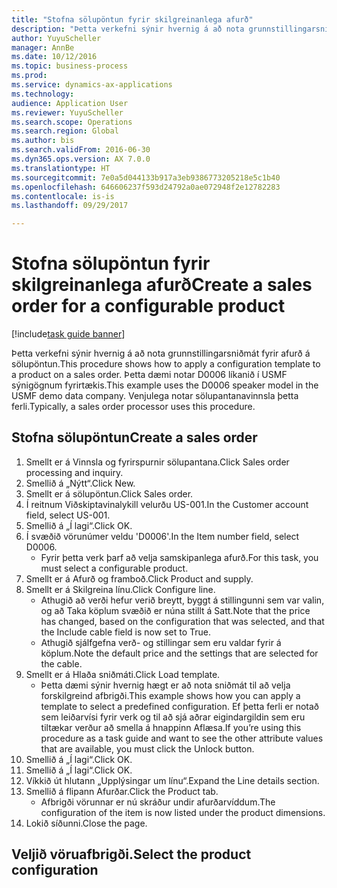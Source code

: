 ```yaml
--- 
title: "Stofna sölupöntun fyrir skilgreinanlega afurð"
description: "Þetta verkefni sýnir hvernig á að nota grunnstillingarsniðmát fyrir afurð á sölupöntun."
author: YuyuScheller
manager: AnnBe
ms.date: 10/12/2016
ms.topic: business-process
ms.prod: 
ms.service: dynamics-ax-applications
ms.technology: 
audience: Application User
ms.reviewer: YuyuScheller
ms.search.scope: Operations
ms.search.region: Global
ms.author: bis
ms.search.validFrom: 2016-06-30
ms.dyn365.ops.version: AX 7.0.0
ms.translationtype: HT
ms.sourcegitcommit: 7e0a5d044133b917a3eb9386773205218e5c1b40
ms.openlocfilehash: 646606237f593d24792a0ae072948f2e12782283
ms.contentlocale: is-is
ms.lasthandoff: 09/29/2017

---
```

# <a name="create-a-sales-order-for-a-configurable-product"></a><span data-ttu-id="23eef-103">Stofna sölupöntun fyrir skilgreinanlega afurð</span><span class="sxs-lookup"><span data-stu-id="23eef-103">Create a sales order for a configurable product</span></span>

[!include[task guide banner](../../includes/task-guide-banner.md)]

<span data-ttu-id="23eef-104">Þetta verkefni sýnir hvernig á að nota grunnstillingarsniðmát fyrir afurð á sölupöntun.</span><span class="sxs-lookup"><span data-stu-id="23eef-104">This procedure shows how to apply a configuration template to a product on a sales order.</span></span> <span data-ttu-id="23eef-105">Þetta dæmi notar D0006 líkanið í USMF sýnigögnum fyrirtækis.</span><span class="sxs-lookup"><span data-stu-id="23eef-105">This example uses the D0006 speaker model in the USMF demo data company.</span></span> <span data-ttu-id="23eef-106">Venjulega notar sölupantanavinnsla þetta ferli.</span><span class="sxs-lookup"><span data-stu-id="23eef-106">Typically, a sales order processor uses this procedure.</span></span>


## <a name="create-a-sales-order"></a><span data-ttu-id="23eef-107">Stofna sölupöntun</span><span class="sxs-lookup"><span data-stu-id="23eef-107">Create a sales order</span></span>
1. <span data-ttu-id="23eef-108">Smellt er á Vinnsla og fyrirspurnir sölupantana.</span><span class="sxs-lookup"><span data-stu-id="23eef-108">Click Sales order processing and inquiry.</span></span>
2. <span data-ttu-id="23eef-109">Smellið á „Nýtt“.</span><span class="sxs-lookup"><span data-stu-id="23eef-109">Click New.</span></span>
3. <span data-ttu-id="23eef-110">Smellt er á sölupöntun.</span><span class="sxs-lookup"><span data-stu-id="23eef-110">Click Sales order.</span></span>
4. <span data-ttu-id="23eef-111">Í reitnum Viðskiptavinalykill velurðu US-001.</span><span class="sxs-lookup"><span data-stu-id="23eef-111">In the Customer account field, select US-001.</span></span> 
5. <span data-ttu-id="23eef-112">Smellið á „Í lagi“.</span><span class="sxs-lookup"><span data-stu-id="23eef-112">Click OK.</span></span>
6. <span data-ttu-id="23eef-113">Í svæðið vörunúmer veldu 'D0006'.</span><span class="sxs-lookup"><span data-stu-id="23eef-113">In the Item number field, select D0006.</span></span>
    * <span data-ttu-id="23eef-114">Fyrir þetta verk þarf að velja samskipanlega afurð.</span><span class="sxs-lookup"><span data-stu-id="23eef-114">For this task, you must select a configurable product.</span></span>  
7. <span data-ttu-id="23eef-115">Smellt er á Afurð og framboð.</span><span class="sxs-lookup"><span data-stu-id="23eef-115">Click Product and supply.</span></span>
8. <span data-ttu-id="23eef-116">Smellt er á Skilgreina línu.</span><span class="sxs-lookup"><span data-stu-id="23eef-116">Click Configure line.</span></span>
    * <span data-ttu-id="23eef-117">Athugið að verði hefur verið breytt, byggt á stillingunni sem var valin, og að Taka köplum svæðið er núna stillt á Satt.</span><span class="sxs-lookup"><span data-stu-id="23eef-117">Note that the price has changed, based on the configuration that was selected, and that the Include cable field is now set to True.</span></span>  
    * <span data-ttu-id="23eef-118">Athugið sjálfgefna verð- og stillingar sem eru valdar fyrir á köplum.</span><span class="sxs-lookup"><span data-stu-id="23eef-118">Note the default price and the settings that are selected for the cable.</span></span>  
9. <span data-ttu-id="23eef-119">Smellt er á Hlaða sniðmáti.</span><span class="sxs-lookup"><span data-stu-id="23eef-119">Click Load template.</span></span>
    * <span data-ttu-id="23eef-120">Þetta dæmi sýnir hvernig hægt er að nota sniðmát til að velja forskilgreind afbrigði.</span><span class="sxs-lookup"><span data-stu-id="23eef-120">This example shows how you can apply a template to select a predefined configuration.</span></span> <span data-ttu-id="23eef-121">Ef þetta ferli er notað sem leiðarvísi fyrir verk og til að sjá aðrar eigindargildin sem eru tiltækar verður að smella á hnappinn Aflæsa.</span><span class="sxs-lookup"><span data-stu-id="23eef-121">If you’re using this procedure as a task guide and want to see the other attribute values that are available, you must click the Unlock button.</span></span>  
10. <span data-ttu-id="23eef-122">Smellið á „Í lagi“.</span><span class="sxs-lookup"><span data-stu-id="23eef-122">Click OK.</span></span>
11. <span data-ttu-id="23eef-123">Smellið á „Í lagi“.</span><span class="sxs-lookup"><span data-stu-id="23eef-123">Click OK.</span></span>
12. <span data-ttu-id="23eef-124">Víkkið út hlutann „Upplýsingar um línu“.</span><span class="sxs-lookup"><span data-stu-id="23eef-124">Expand the Line details section.</span></span>
13. <span data-ttu-id="23eef-125">Smellið á flipann Afurðar.</span><span class="sxs-lookup"><span data-stu-id="23eef-125">Click the Product tab.</span></span>
    * <span data-ttu-id="23eef-126">Afbrigði vörunnar er nú skráður undir afurðarvíddum.</span><span class="sxs-lookup"><span data-stu-id="23eef-126">The configuration of the item is now listed under the product dimensions.</span></span>  
14. <span data-ttu-id="23eef-127">Lokið síðunni.</span><span class="sxs-lookup"><span data-stu-id="23eef-127">Close the page.</span></span>

## <a name="select-the-product-configuration"></a><span data-ttu-id="23eef-128">Veljið vöruafbrigði.</span><span class="sxs-lookup"><span data-stu-id="23eef-128">Select the product configuration</span></span>


